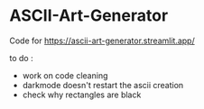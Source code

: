 # ASCII-Art-Generator

Code for https://ascii-art-generator.streamlit.app/

to do :
- work on code cleaning
- darkmode doesn't restart the ascii creation
- check why rectangles are black 